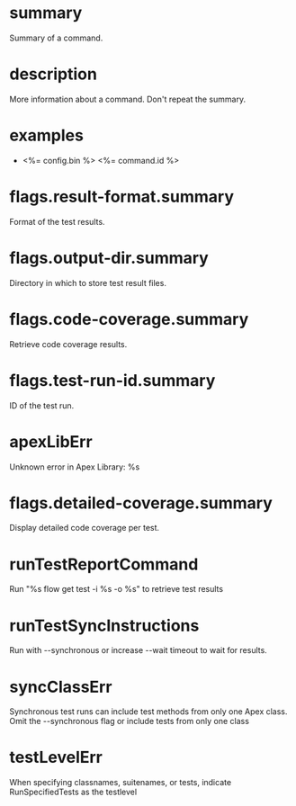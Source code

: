 # summary

Summary of a command.

# description

More information about a command. Don't repeat the summary.

# examples

- <%= config.bin %> <%= command.id %>

# flags.result-format.summary

Format of the test results.

# flags.output-dir.summary

Directory in which to store test result files.

# flags.code-coverage.summary

Retrieve code coverage results.

# flags.test-run-id.summary

ID of the test run.

# apexLibErr

Unknown error in Apex Library: %s

# flags.detailed-coverage.summary

Display detailed code coverage per test.

# runTestReportCommand

Run "%s flow get test -i %s -o %s" to retrieve test results

# runTestSyncInstructions

Run with --synchronous or increase --wait timeout to wait for results.

# syncClassErr

Synchronous test runs can include test methods from only one Apex class. Omit the --synchronous flag or include tests from only one class

# testLevelErr

When specifying classnames, suitenames, or tests, indicate RunSpecifiedTests as the testlevel
